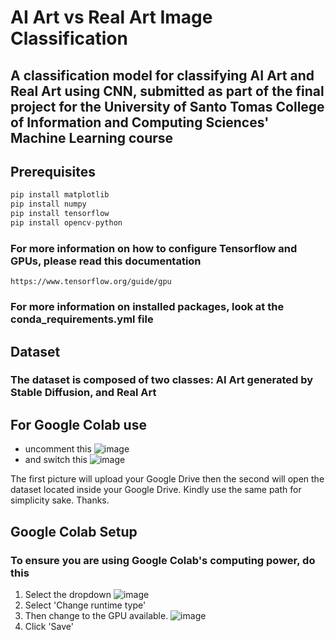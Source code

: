 # AI Art vs Real Art Image Classification

## A classification model for classifying AI Art and Real Art using CNN, submitted as part of the final project for the University of Santo Tomas College of Information and Computing Sciences' Machine Learning course

## Prerequisites

```Python
pip install matplotlib
pip install numpy
pip install tensorflow
pip install opencv-python
```

### For more information on how to configure Tensorflow and GPUs, please read this documentation

```None
https://www.tensorflow.org/guide/gpu
```

### For more information on installed packages, look at the conda_requirements.yml file

## Dataset

### The dataset is composed of two classes: AI Art generated by Stable Diffusion, and Real Art

## For Google Colab use

- uncomment this
  ![image](https://github.com/spadrejuan/ml-final-project/assets/96292589/35197973-d59f-4cc5-b243-1bbd56bec2b1)
- and switch this
  ![image](https://github.com/spadrejuan/ml-final-project/assets/96292589/11bf9c93-cbf9-4232-88f6-32ca7d6e027f)

The first picture will upload your Google Drive then the second will open the dataset located inside your Google Drive. Kindly use the same path for simplicity sake. Thanks.

## Google Colab Setup

### To ensure you are using Google Colab's computing power, do this

1. Select the dropdown
   ![image](https://github.com/spadrejuan/ml-final-project/assets/96292589/92965362-ce78-4445-a6d0-0201514ca8b6)
2. Select 'Change runtime type'
3. Then change to the GPU available.
   ![image](https://github.com/spadrejuan/ml-final-project/assets/96292589/909f3608-54a3-4ea9-93a8-afe762b42ed7)
4. Click 'Save'
